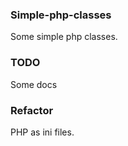 ### Simple-php-classes

Some simple php classes.

### TODO

Some docs

### Refactor

PHP as ini files. 



